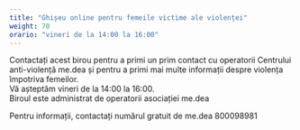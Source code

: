 ```yaml
---
title: "Ghișeu online pentru femeile victime ale violenței"
weight: 70
orario: "vineri de la 14:00 la 16:00"
---
```


Contactați acest birou pentru a primi un prim contact cu operatorii Centrului anti-violență me.dea și pentru a primi mai multe informații despre violența împotriva femeilor.  
Vă așteptăm vineri de la 14:00 la 16:00.  
Biroul este administrat de operatorii asociației me.dea

Pentru informații, contactați numărul gratuit de me.dea 800098981    
<!--{{< chat party="violenzadomestica" operatorname="Sportello online di ascolto per le donne vittime di violenza" >}}-->
